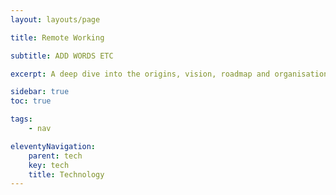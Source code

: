 ```yaml
---
layout: layouts/page

title: Remote Working

subtitle: ADD WORDS ETC

excerpt: A deep dive into the origins, vision, roadmap and organisational structure of our regional imaging network

sidebar: true
toc: true

tags:
    - nav

eleventyNavigation:
    parent: tech
    key: tech 
    title: Technology
---
```

